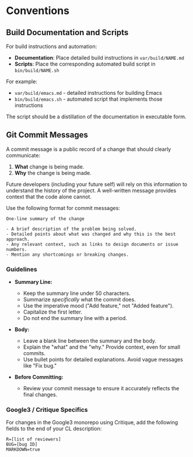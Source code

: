 # Conventions

## Build Documentation and Scripts

For build instructions and automation:

- **Documentation**: Place detailed build instructions in `var/build/NAME.md`
- **Scripts**: Place the corresponding automated build script in `bin/build/NAME.sh`

For example:
- `var/build/emacs.md` - detailed instructions for building Emacs
- `bin/build/emacs.sh` - automated script that implements those instructions

The script should be a distillation of the documentation in executable form.

## Git Commit Messages

A commit message is a public record of a change that should clearly communicate:
1.  **What** change is being made.
2.  **Why** the change is being made.

Future developers (including your future self) will rely on this information to understand the history of the project. A well-written message provides context that the code alone cannot.

Use the following format for commit messages:

```
One-line summary of the change

- A brief description of the problem being solved.
- Detailed points about what was changed and why this is the best approach.
- Any relevant context, such as links to design documents or issue numbers.
- Mention any shortcomings or breaking changes.
```

### Guidelines

- **Summary Line:**
  - Keep the summary line under 50 characters.
  - Summarize *specifically* what the commit does.
  - Use the imperative mood ("Add feature," not "Added feature").
  - Capitalize the first letter.
  - Do not end the summary line with a period.

- **Body:**
  - Leave a blank line between the summary and the body.
  - Explain the "what" and the "why." Provide context, even for small commits.
  - Use bullet points for detailed explanations. Avoid vague messages like "Fix bug."

- **Before Committing:**
  - Review your commit message to ensure it accurately reflects the final changes.

### Google3 / Critique Specifics

For changes in the Google3 monorepo using Critique, add the following fields to the end of your CL description:

```
R=[list of reviewers]
BUG=[bug ID]
MARKDOWN=true
```
